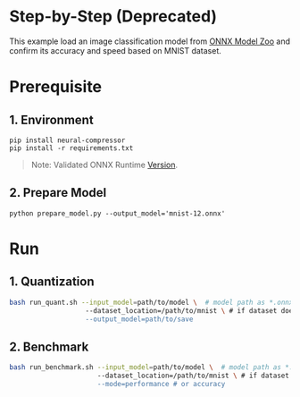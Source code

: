 # Step-by-Step (Deprecated)

This example load an image classification model from [ONNX Model Zoo](https://github.com/onnx/models) and confirm its accuracy and speed based on MNIST dataset.

# Prerequisite

## 1. Environment

```shell
pip install neural-compressor
pip install -r requirements.txt
```

> Note: Validated ONNX Runtime [Version](/docs/source/installation_guide.md#validated-software-environment).

## 2. Prepare Model

```shell
python prepare_model.py --output_model='mnist-12.onnx'
```

# Run

## 1. Quantization

```bash
bash run_quant.sh --input_model=path/to/model \  # model path as *.onnx
                   --dataset_location=/path/to/mnist \ # if dataset doesn't exist, it will be downloaded automatically into this path
                   --output_model=path/to/save
```

## 2. Benchmark

```bash
bash run_benchmark.sh --input_model=path/to/model \  # model path as *.onnx
                      --dataset_location=/path/to/mnist \ # if dataset doesn't exist, it will be downloaded automatically into this path
                      --mode=performance # or accuracy
```
